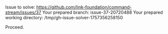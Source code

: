 Issue to solve: https://github.com/link-foundation/command-stream/issues/37
Your prepared branch: issue-37-20720488
Your prepared working directory: /tmp/gh-issue-solver-1757356258150

Proceed.